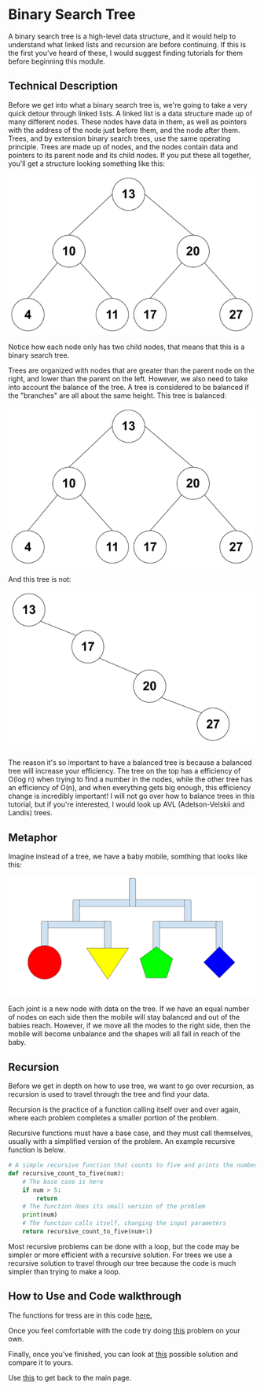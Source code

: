 # Binary Search Tree

A binary search tree is a high-level data structure, and it would help to understand what linked lists and recursion are before continuing. If this is the first you’ve heard of these, I would suggest finding tutorials for them before beginning this module.

## Technical Description

Before we get into what a binary search tree is, we're going to take a very quick detour through linked lists. A linked list is a data structure made up of many different nodes. These nodes have data in them, as well as pointers with the address of the node just before them, and the node after them. Trees, and by extension binary search trees, use the same operating principle. Trees are made up of nodes, and the nodes contain data and pointers to its parent node and its child nodes. If you put these all together, you'll get a structure looking something like this:

![](/assets/tree_example.png)

Notice how each node only has two child nodes, that means that this is a binary search tree. 

Trees are organized with nodes that are greater than the parent node on the right, and lower than the parent on the left. However, we also need to take into account the balance of the tree. A tree is considered to be balanced if the "branches" are all about the same height. This tree is balanced:

![](/assets/tree_example.png)

And this tree is not:

![](/assets/unbalanced.png)

The reason it's so important to have a balanced tree is because a balanced tree will increase your efficiency. The tree on the top has a efficiency of O(log n) when trying to find a number in the nodes, while the other tree has an efficiency of O(n), and when everything gets big enough, this efficiency change is incredibly important! I will not go over how to balance trees in this tutorial, but if you're interested, I would look up AVL (Adelson-Velskii and Landis) trees.

## Metaphor

Imagine instead of a tree, we have a baby mobile, somthing that looks like this:

![](/assets/tree_baby_mobile.png)

Each joint is a new node with data on the tree. If we have an equal number of nodes on each side then the mobile will stay balanced and out of the babies reach. However, if we move all the modes to the right side, then the mobile will become unbalance and the shapes will all fall in reach of the baby.

## Recursion

Before we get in depth on how to use tree, we want to go over recursion, as recursion is used to travel through the tree and find your data.

Recursion is the practice of a function calling itself over and over again, where each problem completes a smaller portion of the problem. 

Recursive functions must have a base case, and they must call themselves, usually with a simplified version of the problem. An example recursive function is below.
```python
# A simple recursive function that counts to five and prints the number
def recursive_count_to_five(num):
    # The base case is here
    if num > 5:
        return
    # The function does its small version of the problem
    print(num)
    # The function calls itself, changing the input parameters
    return recursive_count_to_five(num+1)
```  
Most recursive problems can be done with a loop, but the code may be simpler or more efficient with a recursive solution. For trees we use a recursive solution to travel through our tree because the code is much simpler than trying to make a loop.

## How to Use and Code walkthrough

The functions for tress are in this code [here.](/tree_together.py)

Once you feel comfortable with the code try doing [this](/tree_problem.py) problem on your own.

Finally, once you've finished, you can look at [this](/tree_solution.py) possible solution and compare it to yours.

Use [this](/README.md) to get back to the main page.